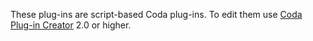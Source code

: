 These plug-ins are script-based Coda plug-ins.  To edit them use [Coda Plug-in Creator](http://download.panic.com/coda/Coda%20Plug-in%20Creator.zip) 2.0 or higher.

